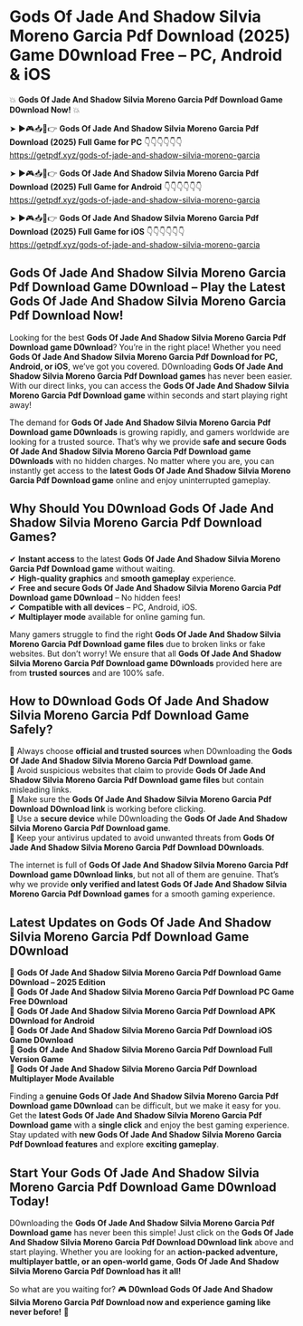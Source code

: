 # Gods Of Jade And Shadow Silvia Moreno Garcia Pdf Download (2025) Game D0wnload Free – PC, Android & iOS

💥 **Gods Of Jade And Shadow Silvia Moreno Garcia Pdf Download Game D0wnload Now!** 💥  

➤ ►🎮📥📱👉 **Gods Of Jade And Shadow Silvia Moreno Garcia Pdf Download (2025) Full Game for PC** 👇👇👇👇👇👇  
https://getpdf.xyz/gods-of-jade-and-shadow-silvia-moreno-garcia  

➤ ►🎮📥📱👉 **Gods Of Jade And Shadow Silvia Moreno Garcia Pdf Download (2025) Full Game for Android** 👇👇👇👇👇👇  
https://getpdf.xyz/gods-of-jade-and-shadow-silvia-moreno-garcia  

➤ ►🎮📥📱👉 **Gods Of Jade And Shadow Silvia Moreno Garcia Pdf Download (2025) Full Game for iOS** 👇👇👇👇👇👇  
https://getpdf.xyz/gods-of-jade-and-shadow-silvia-moreno-garcia  

## Gods Of Jade And Shadow Silvia Moreno Garcia Pdf Download Game D0wnload – Play the Latest Gods Of Jade And Shadow Silvia Moreno Garcia Pdf Download Now!

Looking for the best **Gods Of Jade And Shadow Silvia Moreno Garcia Pdf Download game D0wnload**? You’re in the right place! Whether you need **Gods Of Jade And Shadow Silvia Moreno Garcia Pdf Download for PC, Android, or iOS**, we’ve got you covered. D0wnloading **Gods Of Jade And Shadow Silvia Moreno Garcia Pdf Download games** has never been easier. With our direct links, you can access the **Gods Of Jade And Shadow Silvia Moreno Garcia Pdf Download game** within seconds and start playing right away!  

The demand for **Gods Of Jade And Shadow Silvia Moreno Garcia Pdf Download game D0wnloads** is growing rapidly, and gamers worldwide are looking for a trusted source. That’s why we provide **safe and secure Gods Of Jade And Shadow Silvia Moreno Garcia Pdf Download game D0wnloads** with no hidden charges. No matter where you are, you can instantly get access to the **latest Gods Of Jade And Shadow Silvia Moreno Garcia Pdf Download game** online and enjoy uninterrupted gameplay.  

## **Why Should You D0wnload Gods Of Jade And Shadow Silvia Moreno Garcia Pdf Download Games?**  

✔ **Instant access** to the latest **Gods Of Jade And Shadow Silvia Moreno Garcia Pdf Download game** without waiting.  
✔ **High-quality graphics** and **smooth gameplay** experience.  
✔ **Free and secure Gods Of Jade And Shadow Silvia Moreno Garcia Pdf Download game D0wnload** – No hidden fees!  
✔ **Compatible with all devices** – PC, Android, iOS.  
✔ **Multiplayer mode** available for online gaming fun.  

Many gamers struggle to find the right **Gods Of Jade And Shadow Silvia Moreno Garcia Pdf Download game files** due to broken links or fake websites. But don’t worry! We ensure that all **Gods Of Jade And Shadow Silvia Moreno Garcia Pdf Download game D0wnloads** provided here are from **trusted sources** and are 100% safe.  

## **How to D0wnload Gods Of Jade And Shadow Silvia Moreno Garcia Pdf Download Game Safely?**  

📌 Always choose **official and trusted sources** when D0wnloading the **Gods Of Jade And Shadow Silvia Moreno Garcia Pdf Download game**.  
📌 Avoid suspicious websites that claim to provide **Gods Of Jade And Shadow Silvia Moreno Garcia Pdf Download game files** but contain misleading links.  
📌 Make sure the **Gods Of Jade And Shadow Silvia Moreno Garcia Pdf Download D0wnload link** is working before clicking.  
📌 Use a **secure device** while D0wnloading the **Gods Of Jade And Shadow Silvia Moreno Garcia Pdf Download game**.  
📌 Keep your antivirus updated to avoid unwanted threats from **Gods Of Jade And Shadow Silvia Moreno Garcia Pdf Download D0wnloads**.  

The internet is full of **Gods Of Jade And Shadow Silvia Moreno Garcia Pdf Download game D0wnload links**, but not all of them are genuine. That’s why we provide **only verified and latest Gods Of Jade And Shadow Silvia Moreno Garcia Pdf Download games** for a smooth gaming experience.  

## **Latest Updates on Gods Of Jade And Shadow Silvia Moreno Garcia Pdf Download Game D0wnload**  

🔹 **Gods Of Jade And Shadow Silvia Moreno Garcia Pdf Download Game D0wnload – 2025 Edition**  
🔹 **Gods Of Jade And Shadow Silvia Moreno Garcia Pdf Download PC Game Free D0wnload**  
🔹 **Gods Of Jade And Shadow Silvia Moreno Garcia Pdf Download APK D0wnload for Android**  
🔹 **Gods Of Jade And Shadow Silvia Moreno Garcia Pdf Download iOS Game D0wnload**  
🔹 **Gods Of Jade And Shadow Silvia Moreno Garcia Pdf Download Full Version Game**  
🔹 **Gods Of Jade And Shadow Silvia Moreno Garcia Pdf Download Multiplayer Mode Available**  

Finding a **genuine Gods Of Jade And Shadow Silvia Moreno Garcia Pdf Download game D0wnload** can be difficult, but we make it easy for you. Get the **latest Gods Of Jade And Shadow Silvia Moreno Garcia Pdf Download game** with a **single click** and enjoy the best gaming experience. Stay updated with **new Gods Of Jade And Shadow Silvia Moreno Garcia Pdf Download features** and explore **exciting gameplay**.  

## **Start Your Gods Of Jade And Shadow Silvia Moreno Garcia Pdf Download Game D0wnload Today!**  

D0wnloading the **Gods Of Jade And Shadow Silvia Moreno Garcia Pdf Download game** has never been this simple! Just click on the **Gods Of Jade And Shadow Silvia Moreno Garcia Pdf Download D0wnload link** above and start playing. Whether you are looking for an **action-packed adventure, multiplayer battle, or an open-world game**, **Gods Of Jade And Shadow Silvia Moreno Garcia Pdf Download has it all!**  

So what are you waiting for? 🎮 **D0wnload Gods Of Jade And Shadow Silvia Moreno Garcia Pdf Download now and experience gaming like never before!** 🚀  